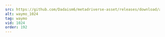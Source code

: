 ```yaml
---
src: https://github.com/Dadaism6/metadriverse-asset/releases/download/assetsv1.0.3/waymo_1024.mp4
alt: waymo_1024
tag: waymo
vid: 1024
order: 192
---
```

